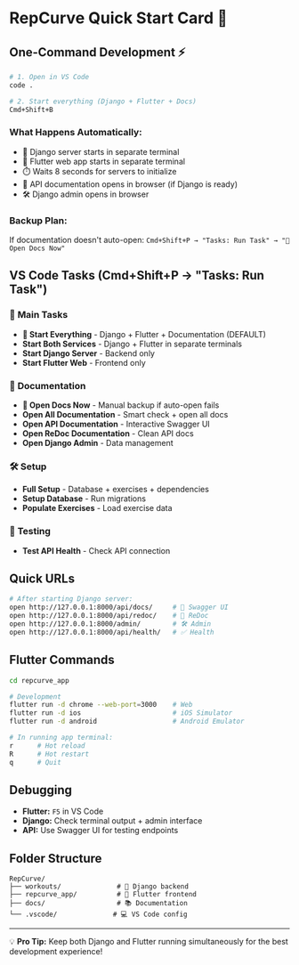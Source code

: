 # RepCurve Quick Start Card 🚀

## One-Command Development ⚡

```bash
# 1. Open in VS Code
code .

# 2. Start everything (Django + Flutter + Docs)
Cmd+Shift+B
```

### What Happens Automatically:
- 🚀 Django server starts in separate terminal
- 📱 Flutter web app starts in separate terminal  
- ⏱️ Waits 8 seconds for servers to initialize
- 📖 API documentation opens in browser (if Django is ready)
- 🛠️ Django admin opens in browser

### Backup Plan:
If documentation doesn't auto-open:
`Cmd+Shift+P → "Tasks: Run Task" → "📖 Open Docs Now"`

## VS Code Tasks (Cmd+Shift+P → "Tasks: Run Task")

### 🚀 **Main Tasks**
- **🚀 Start Everything** - Django + Flutter + Documentation (DEFAULT)
- **Start Both Services** - Django + Flutter in separate terminals
- **Start Django Server** - Backend only  
- **Start Flutter Web** - Frontend only

### 📖 **Documentation**
- **📖 Open Docs Now** - Manual backup if auto-open fails
- **Open All Documentation** - Smart check + open all docs
- **Open API Documentation** - Interactive Swagger UI
- **Open ReDoc Documentation** - Clean API docs
- **Open Django Admin** - Data management

### 🛠️ **Setup** 
- **Full Setup** - Database + exercises + dependencies
- **Setup Database** - Run migrations
- **Populate Exercises** - Load exercise data

### 🧪 **Testing**
- **Test API Health** - Check API connection

## Quick URLs

```bash
# After starting Django server:
open http://127.0.0.1:8000/api/docs/     # 📖 Swagger UI
open http://127.0.0.1:8000/api/redoc/    # 📄 ReDoc  
open http://127.0.0.1:8000/admin/        # 🛠️ Admin
open http://127.0.0.1:8000/api/health/   # ✅ Health
```

## Flutter Commands

```bash
cd repcurve_app

# Development
flutter run -d chrome --web-port=3000    # Web
flutter run -d ios                       # iOS Simulator  
flutter run -d android                   # Android Emulator

# In running app terminal:
r      # Hot reload
R      # Hot restart  
q      # Quit
```

## Debugging

- **Flutter:** `F5` in VS Code
- **Django:** Check terminal output + admin interface
- **API:** Use Swagger UI for testing endpoints

## Folder Structure

```
RepCurve/
├── workouts/              # 🐍 Django backend
├── repcurve_app/          # 📱 Flutter frontend  
├── docs/                  # 📚 Documentation
└── .vscode/              # 💻 VS Code config
```

---

💡 **Pro Tip:** Keep both Django and Flutter running simultaneously for the best development experience!